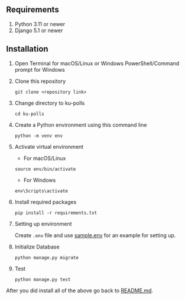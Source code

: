 ## Requirements

1. Python 3.11 or newer
2. Django 5.1 or newer

## Installation

1. Open Terminal for macOS/Linux or Windows PowerShell/Command prompt for
   Windows

2. Clone this repository

   ```commandline
   git clone <repository link>
   ```

3. Change directory to ku-polls

   ```commandline
   cd ku-polls
   ```

4. Create a Python environment using this command line

   ```commandline
   python -m venv env
   ```

5. Activate virtual environment

   - For macOS/Linux

   ```commandline
   source env/bin/activate
   ```

   - For Windows

   ```commandline
   env\Scripts\activate
   ```

6. Install required packages

   ```commandline
   pip install -r requirements.txt
   ```

7. Setting up environment
   
   Create `.env` file
   and use [sample.env](sample.env) for an example for setting up.

8. Initialize Database

   ```commandline
   python manage.py migrate
   ```

9. Test

   ```commandline
   python manage.py test
   ```

After you did install all of the above go back to [README.md](README.md).
